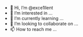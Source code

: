 - 👋 Hi, I’m @exce1llent
- 👀 I’m interested in ...
- 🌱 I’m currently learning ...
- 💞️ I’m looking to collaborate on ...
- 📫 How to reach me ...

<!---
exce1llent/exce1llent is a ✨ special ✨ repository because its `README.md` (this file) appears on your GitHub profile.
You can click the Preview link to take a look at your changes.
--->
